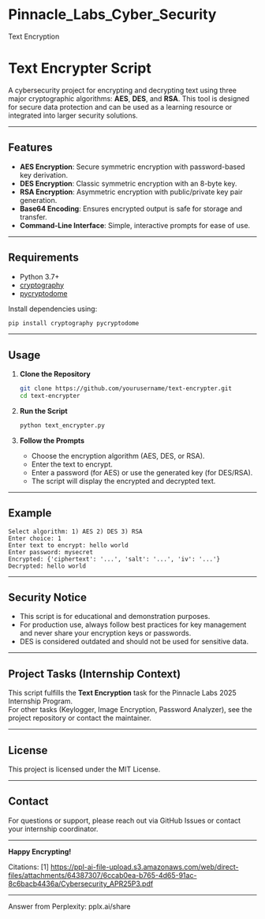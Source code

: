 # Pinnacle_Labs_Cyber_Security
Text Encryption
# Text Encrypter Script

A cybersecurity project for encrypting and decrypting text using three major cryptographic algorithms: **AES**, **DES**, and **RSA**. This tool is designed for secure data protection and can be used as a learning resource or integrated into larger security solutions.

---

## Features

- **AES Encryption**: Secure symmetric encryption with password-based key derivation.
- **DES Encryption**: Classic symmetric encryption with an 8-byte key.
- **RSA Encryption**: Asymmetric encryption with public/private key pair generation.
- **Base64 Encoding**: Ensures encrypted output is safe for storage and transfer.
- **Command-Line Interface**: Simple, interactive prompts for ease of use.

---

## Requirements

- Python 3.7+
- [cryptography](https://pypi.org/project/cryptography/)
- [pycryptodome](https://pypi.org/project/pycryptodome/)

Install dependencies using:

```bash
pip install cryptography pycryptodome
```

---

## Usage

1. **Clone the Repository**

   ```bash
   git clone https://github.com/yourusername/text-encrypter.git
   cd text-encrypter
   ```

2. **Run the Script**

   ```bash
   python text_encrypter.py
   ```

3. **Follow the Prompts**

   - Choose the encryption algorithm (AES, DES, or RSA).
   - Enter the text to encrypt.
   - Enter a password (for AES) or use the generated key (for DES/RSA).
   - The script will display the encrypted and decrypted text.

---

## Example

```plaintext
Select algorithm: 1) AES 2) DES 3) RSA
Enter choice: 1
Enter text to encrypt: hello world
Enter password: mysecret
Encrypted: {'ciphertext': '...', 'salt': '...', 'iv': '...'}
Decrypted: hello world
```

---

## Security Notice

- This script is for educational and demonstration purposes.
- For production use, always follow best practices for key management and never share your encryption keys or passwords.
- DES is considered outdated and should not be used for sensitive data.

---

## Project Tasks (Internship Context)

This script fulfills the **Text Encryption** task for the Pinnacle Labs 2025 Internship Program.  
For other tasks (Keylogger, Image Encryption, Password Analyzer), see the project repository or contact the maintainer.

---

## License

This project is licensed under the MIT License.

---

## Contact

For questions or support, please reach out via GitHub Issues or contact your internship coordinator.

---

**Happy Encrypting!**

Citations:
[1] https://ppl-ai-file-upload.s3.amazonaws.com/web/direct-files/attachments/64387307/6ccab0ea-b765-4d65-91ac-8c6bacb4436a/Cybersecurity_APR25P3.pdf

---
Answer from Perplexity: pplx.ai/share
